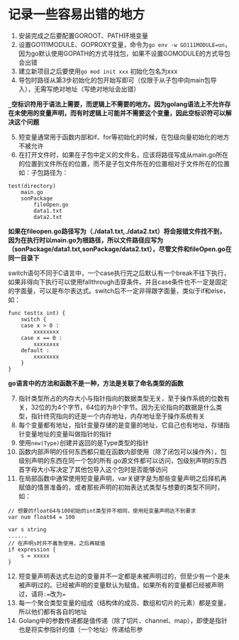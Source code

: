 # 记录一些容易出错的地方

1. 安装完成之后要配置GOROOT、PATH环境变量
2. 设置GO111MODULE、GOPROXY变量，命令为`go env -w GO111MODULE=on`，因为go默认使用GOPATH的方式寻找包，如果不设置GOMODULE的方式导包会出错
3. 建立新项目之后要使用`go mod init xxx` 初始化包名为xxx
4. 导包时路径从第3步初始化的包开始写即可（仅限于从子包中向main包导入），无需写绝对地址（写绝对地址会出错）


**`_`空标识符用于语法上需要，而逻辑上不需要的地方。因为golang语法上不允许存在未使用的变量声明，而有时逻辑上可能并不需要这个变量，因此空标识符可以解决这个问题**

5. 短变量通常用于函数内部和if、for等初始化的时候，在包级向量初始化的地方不被允许
6. 在打开文件时，如果在子包中定义的文件名，应该将路径写成从main.go所在的位置到文件所在的位置，而不是子包文件所在的位置相对于文件所在的位置
如：子包路径为：
```text
test(directory)
	main.go
	sonPackage
		fileOpen.go
		data1.txt
		data2.txt
```

**如果在fileopen.go路径写为（./data1.txt,./data2.txt）将会报错文件找不到，因为在执行时以main.go为根路径，所以文件路径应写为（sonPackage/data1.txt,sonPackage/data2.txt），尽管文件和fileOpen.go在同一目录下**

switch语句不同于C语言中，一个case执行完之后默认有一个break不往下执行，如果非得向下执行可以使用fallthrough击穿条件。并且case条件也不一定是固定的字面量，可以是布尔表达式。switch后不一定非得跟字面量，类似于if和else，如：
```golang
func test(x int) {
	switch {
	case x > 0 :
		xxxxxxxx
	case x == 0 :
		xxxxxxxx
	default :
		xxxxxxxx
	}
}
```

**go语言中的方法和函数不是一种，方法是关联了命名类型的函数**

7. 指针类型所占的内存大小与指针指向的数据类型无关，至于操作系统的位数有关，32位的为4个字节，64位的为8个字节。因为无论指向的数据是什么类型，指针终究指向的还是一个内存地址，内存地址至于操作系统有关
8. 每个变量都有地址，指针变量存储的是变量的地址，它自己也有地址，存储指针变量地址的变量叫做指针的指针
9. 使用`new(Type)`创建并返回的是Type类型的指针
10. 函数内部声明的任何东西都只能在函数内部使用（除了闭包可以操作外），包级别声明的东西在同一个包的所有.go源文件都可以访问，包级别声明的东西首字母大小写决定了其他包导入这个包时是否能够访问
11. 在局部函数中通常使用短变量声明，var关键字是为那些变量声明之后择机再赋值的情景准备的，或者那些声明的初始表达式类型与想要的类型不同时，如：
```golang
// 想要的float64与100初始的int类型并不相同，使用短变量声明达不到要求
var num float64 = 100

var s string
......
// 在声明s时并不着急使用，之后再赋值
if expression {
	s = xxxxx
}
```

12. 短变量声明表达式左边的变量并不一定都是未被声明过的，但至少有一个是未被声明过的。已经被声明的变量默认为赋值，如果所有的变量都已经被声明过，请将`:=`改为`=`
13. 每一个聚合类型变量的组成（结构体的成员、数组和切片的元素）都是变量，所以他们都有各自的地址
14. Golang中的参数传递都是值传递（除了切片、channel、map），即使是指针也是将实参指针的值（一个地址）传递给形参

